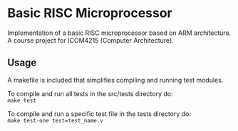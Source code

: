 # Basic RISC Microprocessor
Implementation of a basic RISC microprocessor based on ARM architecture. A course project for ICOM4215 (Computer Architecture).

## Usage
A makefile is included that simplifies compiling and running test modules.

To compile and run all tests in the src/tests directory do:  
`make test`

To compile and run a specific test file in the tests directory do:  
`make test-one test=test_name.v`
